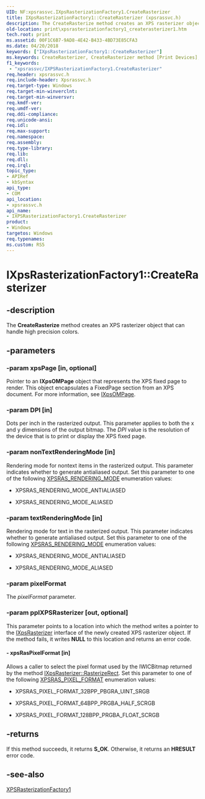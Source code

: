 ```yaml
---
UID: NF:xpsrassvc.IXpsRasterizationFactory1.CreateRasterizer
title: IXpsRasterizationFactory1::CreateRasterizer (xpsrassvc.h)
description: The CreateRasterize method creates an XPS rasterizer object that can handle high precision colors.
old-location: print\xpsrasterizationfactory1_createrasterizer1.htm
tech.root: print
ms.assetid: 00F1C6B7-9AD8-4E42-B433-4BD73E85CFA3
ms.date: 04/20/2018
keywords: ["IXpsRasterizationFactory1::CreateRasterizer"]
ms.keywords: CreateRasterizer, CreateRasterizer method [Print Devices], CreateRasterizer method [Print Devices],IXPSRasterizationFactory1 interface, IXPSRasterizationFactory1 interface [Print Devices],CreateRasterizer method, IXPSRasterizationFactory1::CreateRasterizer, IXpsRasterizationFactory1.CreateRasterizer, IXpsRasterizationFactory1::CreateRasterizer, print.xpsrasterizationfactory1_createrasterizer1, xpsrassvc/IXPSRasterizationFactory1::CreateRasterizer
f1_keywords:
 - "xpsrassvc/IXPSRasterizationFactory1.CreateRasterizer"
req.header: xpsrassvc.h
req.include-header: Xpsrassvc.h
req.target-type: Windows
req.target-min-winverclnt: 
req.target-min-winversvr: 
req.kmdf-ver: 
req.umdf-ver: 
req.ddi-compliance: 
req.unicode-ansi: 
req.idl: 
req.max-support: 
req.namespace: 
req.assembly: 
req.type-library: 
req.lib: 
req.dll: 
req.irql: 
topic_type:
- APIRef
- kbSyntax
api_type:
- COM
api_location:
- xpsrassvc.h
api_name:
- IXPSRasterizationFactory1.CreateRasterizer
product:
- Windows
targetos: Windows
req.typenames: 
ms.custom: RS5
---
```


# IXpsRasterizationFactory1::CreateRasterizer

## -description

The **CreateRasterize** method creates an XPS rasterizer object that can handle high precision colors.

## -parameters

### -param xpsPage [in, optional]

Pointer to an **IXpsOMPage** object that represents the XPS fixed page to render. This object encapsulates a FixedPage section from an XPS document. For more information, see [IXpsOMPage](https://go.microsoft.com/fwlink/p/?linkid=146349).

### -param DPI [in]

Dots per inch in the rasterized output. This parameter applies to both the x and y dimensions of the output bitmap. The *DPI* value is the resolution of the device that is to print or display the XPS fixed page.

### -param nonTextRenderingMode [in]

Rendering mode for nontext items in the rasterized output. This parameter indicates whether to generate antialiased output. Set this parameter to one of the following [XPSRAS_RENDERING_MODE](https://docs.microsoft.com/windows-hardware/drivers/ddi/xpsrassvc/ne-xpsrassvc-__midl___midl_itf_xpsrassvc_0000_0001_0001) enumeration values:

- XPSRAS_RENDERING_MODE_ANTIALIASED

- XPSRAS_RENDERING_MODE_ALIASED

### -param textRenderingMode [in]

Rendering mode for text in the rasterized output. This parameter indicates whether to generate antialiased output. Set this parameter to one of the following [XPSRAS_RENDERING_MODE](https://docs.microsoft.com/windows-hardware/drivers/ddi/xpsrassvc/ne-xpsrassvc-__midl___midl_itf_xpsrassvc_0000_0001_0001) enumeration values:

- XPSRAS_RENDERING_MODE_ANTIALIASED

- XPSRAS_RENDERING_MODE_ALIASED

### -param pixelFormat

The *pixelFormat* parameter.

### -param ppIXPSRasterizer [out, optional]

This parameter points to a location into which the method writes a pointer to the [IXpsRasterizer](https://docs.microsoft.com/windows-hardware/drivers/ddi/xpsrassvc/nn-xpsrassvc-ixpsrasterizer) interface of the newly created XPS rasterizer object. If the method fails, it writes **NULL** to this location and returns an error code.

#### - xpsRasPixelFormat [in]

Allows a caller to select the pixel format used by the IWICBitmap returned by the method [IXpsRasterizer::RasterizeRect](https://docs.microsoft.com/windows-hardware/drivers/ddi/xpsrassvc/nf-xpsrassvc-ixpsrasterizer-rasterizerect). Set this parameter to one of the following [XPSRAS_PIXEL_FORMAT](https://docs.microsoft.com/windows-hardware/drivers/ddi/xpsrassvc/ne-xpsrassvc-__midl___midl_itf_xpsrassvc_0000_0003_0001) enumeration values:

- XPSRAS_PIXEL_FORMAT_32BPP_PBGRA_UINT_SRGB

- XPSRAS_PIXEL_FORMAT_64BPP_PRGBA_HALF_SCRGB

- XPSRAS_PIXEL_FORMAT_128BPP_PRGBA_FLOAT_SCRGB

## -returns

If this method succeeds, it returns **S_OK**. Otherwise, it returns an **HRESULT** error code.

## -see-also

[XPSRasterizationFactory1](https://docs.microsoft.com/windows-hardware/drivers/ddi/xpsrassvc/nn-xpsrassvc-ixpsrasterizationfactory1)
